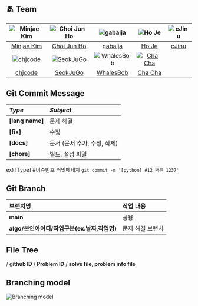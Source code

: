 ## :people_hugging: Team

|![Minjae Kim](https://avatars.githubusercontent.com/u/33440010)|![Choi Jun Ho](https://avatars.githubusercontent.com/u/39554558)|![gabalja](https://avatars.githubusercontent.com/u/80046476)|![Ho Je](https://avatars.githubusercontent.com/u/83208807)|![cJinu](https://avatars.githubusercontent.com/u/104177326)|
|:-:|:-:|:-:|:-:|:-:|
|[Minjae Kim](https://github.com/minjae9610)|[Choi Jun Ho](https://github.com/junhochoi-dev)|[gabalja](https://github.com/gabalja)|[Ho Je](https://github.com/zini9188)|[cJinu](https://github.com/cJinu)|
|![chjcode](https://avatars.githubusercontent.com/u/107929019)|![SeokJuGo](https://avatars.githubusercontent.com/u/116260619)|![WhalesBob](https://avatars.githubusercontent.com/u/96509257)|[![Cha Cha](https://avatars.githubusercontent.com/u/90785316)](https://github.com/ChaCha3088)|
|[chjcode](https://github.com/chjcode)|[SeokJuGo](https://github.com/SeokJuGo)|[WhalesBob](https://github.com/WhalesBob)|[Cha Cha](https://github.com/ChaCha3088)|

## Git Commit Message
|*Type*|*Subject*|
|:---|:---|
|**[lang name]**|문제 해결|
|**[fix]**|수정|
|**[docs]**|문서 (문서 추가, 수정, 삭제)|
|**[chore]**|빌드, 설정 파일|

ex) [Type] #이슈번호 커밋메세지 `git commit -m '[python] #12 백준 1237'`


## Git Branch
|브랜치명|작업 내용|
|:---|:---|
|**main**|공용|
|**algo/본인아이디/작업구분(ex.날짜,작업명)**|문제 해결 브랜치|


## File Tree
/ **github ID** / **Problem ID** / **solve file, problem info file**


## Branching model
![Branching model](https://github.com/SSAFY-10th/algorithm/assets/33440010/3d370256-db41-43c5-8043-cc50d0b4a880)
